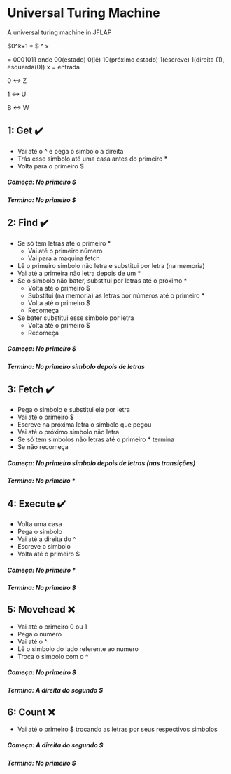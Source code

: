 # Universal Turing Machine
A universal turing machine in JFLAP

$0^k+1 * <M> $ ^ x
  
<M> = 0001011 onde 00(estado) 0(lê) 10(próximo estado) 1(escreve) 1(direita (1), esquerda(0))
x = entrada
  
0 <-> Z

1 <-> U

B <-> W

## 1: Get :heavy_check_mark:

- Vai até o ^ e pega o simbolo a direita
- Trás esse simbolo até uma casa antes do primeiro *
- Volta para o primeiro $

##### Começa: No primeiro $
##### Termina: No primeiro $

## 2: Find :heavy_check_mark:

- Se só tem letras até o primeiro *
  - Vai até o primeiro número
  - Vai para a maquina fetch
- Lê o primeiro simbolo não letra e substitui por letra (na memoria)
- Vai até a primeira não letra depois de um *
- Se o simbolo não bater, substitui por letras até o próximo *
  - Volta até o primeiro $
  - Substitui (na memoria) as letras por números até o primeiro *
  - Volta até o primeiro $
  - Recomeça
- Se bater substitui esse simbolo por letra
  - Volta até o primeiro $
  - Recomeça
  
##### Começa: No primeiro $
##### Termina: No primeiro simbolo depois de letras

## 3: Fetch :heavy_check_mark:

- Pega o simbolo e substitui ele por letra
- Vai até o primeiro $
- Escreve na próxima letra o simbolo que pegou
- Vai até o próximo simbolo não letra
- Se só tem simbolos não letras até o primeiro * termina
- Se não recomeça

##### Começa: No primeiro simbolo depois de letras (nas transições)
##### Termina: No primeiro *

## 4: Execute :heavy_check_mark:

- Volta uma casa
- Pega o simbolo
- Vai até a direita do ^
- Escreve o simbolo
- Volta até o primeiro $

##### Começa: No primeiro *
##### Termina: No primeiro $

## 5: Movehead :x:

- Vai até o primeiro 0 ou 1
- Pega o numero
- Vai até o ^
- Lê o simbolo do lado referente ao numero
- Troca o simbolo com o ^

##### Começa: No primeiro $
##### Termina: A direita do segundo $

## 6: Count :x:

- Vai até o primeiro $ trocando as letras por seus respectivos simbolos

##### Começa: A direita do segundo $
##### Termina: No primeiro $
